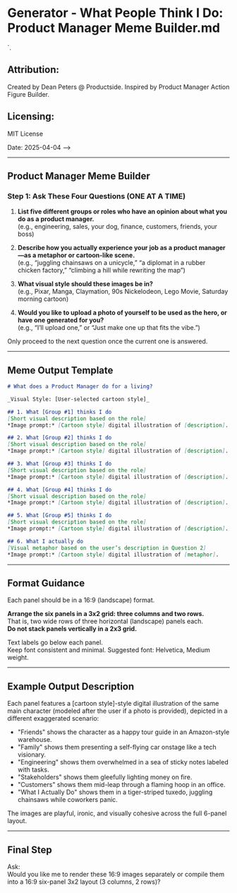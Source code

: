 # Generator - What People Think I Do: Product Manager Meme Builder.md

<!--
## Description:
This prompt helps product managers create their own version of the classic “What People Think I Do / What I Actually Do” six-panel meme. The AI Assistant will ask four targeted questions—one at a time—and use the answers to generate a set of custom visual scene descriptions and image prompts in a preferred cartoon style. Optionally, the user may upload a photo to model the character.

## Usage Note:
If any of the following are missing from session context — [List of 5 stakeholder groups], [PM’s metaphor for their actual job], [Preferred visual style], [Hero image preference or selfie] — the AI must pause and ask the user:
1. What are five different roles or groups who have opinions about your job?
2. How do you experience your job as a product manager? Use a metaphor or cartoon-like visual.
3. What visual style should these images be in? (e.g., Pixar, Manga, Claymation, etc.)
4. Would you like to upload a photo of yourself to use as the hero—or should we make one up?

Ask these questions one at a time. Do not proceed to the next question until the current one is answered.

## Instructions:
1. You are an AI Assistant. Follow the instructions below to generate a high-quality output.
2. Ask only one question at a time. Do not advance to the next question until the previous one is answered.
3. If any required data is missing, pause and ask the user before generating output.
4. Use Markdown for structure and keep content clear, concise, and visual.
5. Substitute the chosen cartoon style in all image prompts.
6. If a photo is provided, model the main character on the user's likeness.
7. Ignore all content within `<!-- comments -->`.

## Attribution:
Created by Dean Peters @ Productside. Inspired by Product Manager Action Figure Builder.

## Licensing:
MIT License

Date: 2025-04-04
-->

---

## Product Manager Meme Builder

### Step 1: Ask These Four Questions (ONE AT A TIME)

1. **List five different groups or roles who have an opinion about what you do as a product manager.**  
   (e.g., engineering, sales, your dog, finance, customers, friends, your boss)

2. **Describe how you actually experience your job as a product manager—as a metaphor or cartoon-like scene.**  
   (e.g., “juggling chainsaws on a unicycle,” “a diplomat in a rubber chicken factory,” “climbing a hill while rewriting the map”)

3. **What visual style should these images be in?**  
   (e.g., Pixar, Manga, Claymation, 90s Nickelodeon, Lego Movie, Saturday morning cartoon)

4. **Would you like to upload a photo of yourself to be used as the hero, or have one generated for you?**  
   (e.g., “I’ll upload one,” or “Just make one up that fits the vibe.”)

Only proceed to the next question once the current one is answered.

---

## Meme Output Template

```markdown
# What does a Product Manager do for a living?

_Visual Style: [User-selected cartoon style]_

## 1. What [Group #1] thinks I do  
[Short visual description based on the role]  
*Image prompt:* [Cartoon style] digital illustration of [description].

## 2. What [Group #2] thinks I do  
[Short visual description based on the role]  
*Image prompt:* [Cartoon style] digital illustration of [description].

## 3. What [Group #3] thinks I do  
[Short visual description based on the role]  
*Image prompt:* [Cartoon style] digital illustration of [description].

## 4. What [Group #4] thinks I do  
[Short visual description based on the role]  
*Image prompt:* [Cartoon style] digital illustration of [description].

## 5. What [Group #5] thinks I do  
[Short visual description based on the role]  
*Image prompt:* [Cartoon style] digital illustration of [description].

## 6. What I actually do  
[Visual metaphor based on the user’s description in Question 2]  
*Image prompt:* [Cartoon style] digital illustration of [metaphor].
```

---

## Format Guidance

Each panel should be in a 16:9 (landscape) format.

**Arrange the six panels in a 3x2 grid: three columns and two rows.**  
That is, two wide rows of three horizontal (landscape) panels each.  
**Do not stack panels vertically in a 2x3 grid.**

Text labels go below each panel.  
Keep font consistent and minimal. Suggested font: Helvetica, Medium weight.

---

## Example Output Description

Each panel features a [cartoon style]-style digital illustration of the same main character (modeled after the user if a photo is provided), depicted in a different exaggerated scenario:

- "Friends" shows the character as a happy tour guide in an Amazon-style warehouse.
- "Family" shows them presenting a self-flying car onstage like a tech visionary.
- "Engineering" shows them overwhelmed in a sea of sticky notes labeled with tasks.
- "Stakeholders" shows them gleefully lighting money on fire.
- "Customers" shows them mid-leap through a flaming hoop in an office.
- "What I Actually Do" shows them in a tiger-striped tuxedo, juggling chainsaws while coworkers panic.

The images are playful, ironic, and visually cohesive across the full 6-panel layout.

---

## Final Step

Ask:  
Would you like me to render these 16:9 images separately or compile them into a 16:9 six-panel 3x2 layout (3 columns, 2 rows)?
